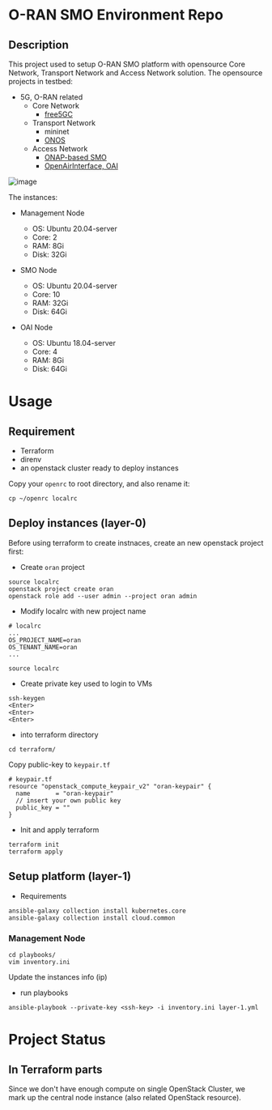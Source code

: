 # O-RAN SMO Environment Repo
## Description
This project used to setup O-RAN SMO platform with opensource Core Network, Transport Network and Access Network solution.
The opensource projects in testbed:
- 5G, O-RAN related
  - Core Network
    - [free5GC](https://github.com/free5gc/free5gc)
  - Transport Network
    - mininet
    - [ONOS](https://github.com/opennetworkinglab/onos)
  - Access Network
    - [ONAP-based SMO]()
    - [OpenAirInterface, OAI](https://openairinterface.org/)

![image](https://user-images.githubusercontent.com/90389266/212096013-409140a6-e857-466a-ac9e-fee9fd6d7b9a.png)

The instances:
- Management Node
  - OS: Ubuntu 20.04-server
  - Core: 2
  - RAM: 8Gi
  - Disk: 32Gi
  
- SMO Node
  - OS: Ubuntu 20.04-server
  - Core: 10
  - RAM: 32Gi
  - Disk: 64Gi

- OAI Node
  - OS: Ubuntu 18.04-server
  - Core: 4
  - RAM: 8Gi
  - Disk: 64Gi

# Usage
## Requirement
- Terraform
- direnv
- an openstack cluster ready to deploy instances

Copy your `openrc` to root directory, and also rename it:
```
cp ~/openrc localrc
```

## Deploy instances (layer-0)
Before using terraform to create instnaces, create an new openstack project first:
* Create `oran` project
```
source localrc
openstack project create oran
openstack role add --user admin --project oran admin
```

* Modify localrc with new project name
```
# localrc
...
OS_PROJECT_NAME=oran
OS_TENANT_NAME=oran
...
```

```
source localrc
```

* Create private key used to login to VMs 
```
ssh-keygen
<Enter>
<Enter>
<Enter>
```

* into terraform directory
```
cd terraform/
```

Copy public-key to `keypair.tf` 
```
# keypair.tf
resource "openstack_compute_keypair_v2" "oran-keypair" {
  name       = "oran-keypair"
  // insert your own public key
  public_key = ""
}
```

* Init and apply terraform
```
terraform init
terraform apply
```

## Setup platform (layer-1)
* Requirements
```
ansible-galaxy collection install kubernetes.core
ansible-galaxy collection install cloud.common
```

### Management Node
```
cd playbooks/
vim inventory.ini
```

Update the instances info (ip)

* run playbooks
```
ansible-playbook --private-key <ssh-key> -i inventory.ini layer-1.yml
```

# Project Status
## In Terraform parts
Since we don't have enough compute on single OpenStack Cluster, we mark up the central node instance (also related OpenStack resource). 
